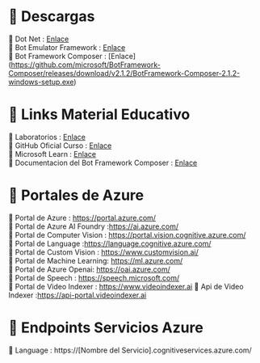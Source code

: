 
# 🔗 Descargas

📌 Dot Net : [Enlace](https://dotnet.microsoft.com/en-us/download)  
📌 Bot Emulator Framework : [Enlace](https://github.com/microsoft/BotFramework-Emulator/releases/download/v4.15.1/BotFramework-Emulator-4.15.1-windows-setup.exe)  
📌 Bot Framework Composer : [Enlace] (https://github.com/microsoft/BotFramework-Composer/releases/download/v2.1.2/BotFramework-Composer-2.1.2-windows-setup.exe)  

# 🔗 Links Material Educativo

📌 Laboratorios : [Enlace](https://microsoftlearning.github.io/AI-102-AIEngineer/)  
📌 GitHub Oficial Curso : [Enlace](https://github.com/MicrosoftLearning/AI-102-AIEngineer)  
📌 Microsoft Learn : [Enlace](https://learn.microsoft.com/es-es/training/courses/ai-102t00)  
📌 Documentacion del Bot Framework Composer : [Enlace](https://learn.microsoft.com/en-us/composer/)

# 🔗 Portales de Azure

📌 Portal de Azure : https://portal.azure.com/  
📌 Portal de Azure AI Foundry :https://ai.azure.com/  
📌 Portal de Computer Vision : https://portal.vision.cognitive.azure.com/   
📌 Portal de Language :https://language.cognitive.azure.com/   
📌 Portal de Custom Vision : https://www.customvision.ai/   
📌 Portal de Machine Learning: https://ml.azure.com/   
📌 Portal de Azure Openai: https://oai.azure.com/   
📌 Portal de Speech : https://speech.microsoft.com/   
📌 Portal de Video Indexer : https://www.videoindexer.ai
📌 Api de Video Indexer :https://api-portal.videoindexer.ai

# 🔗  Endpoints Servicios Azure

📌 Language : https://[Nombre del Servicio].cognitiveservices.azure.com/
